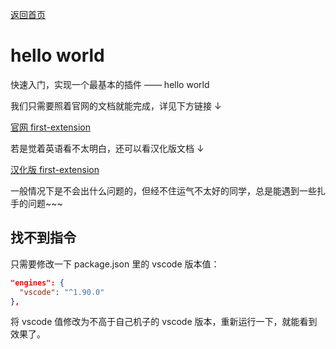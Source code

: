 [返回首页](/README.md)

# hello world

快速入门，实现一个最基本的插件 —— hello world

我们只需要照着官网的文档就能完成，详见下方链接 ↓

[官网 first-extension](https://code.visualstudio.com/api/get-started/your-first-extension)

若是觉着英语看不太明白，还可以看汉化版文档 ↓

[汉化版 first-extension](https://liiked.github.io/VS-Code-Extension-Doc-ZH/#/get-started/your-first-extension)

一般情况下是不会出什么问题的，但经不住运气不太好的同学，总是能遇到一些扎手的问题~~~

## 找不到指令

只需要修改一下 package.json 里的 vscode 版本值：

```json
"engines": {
  "vscode": "^1.90.0"
},
```

将 vscode 值修改为不高于自己机子的 vscode 版本，重新运行一下，就能看到效果了。
